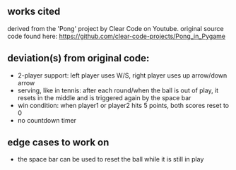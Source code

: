 ## works cited
derived from the 'Pong' project by Clear Code on Youtube. original source code found here: https://github.com/clear-code-projects/Pong_in_Pygame

## deviation(s) from original code:
* 2-player support: left player uses W/S, right player uses up arrow/down arrow <br>
* serving, like in tennis: after each round/when the ball is out of play, it resets in the middle and is triggered again by the space bar <br>
* win condition: when player1 or player2 hits 5 points, both scores reset to 0
* no countdown timer

## edge cases to work on
* the space bar can be used to reset the ball while it is still in play